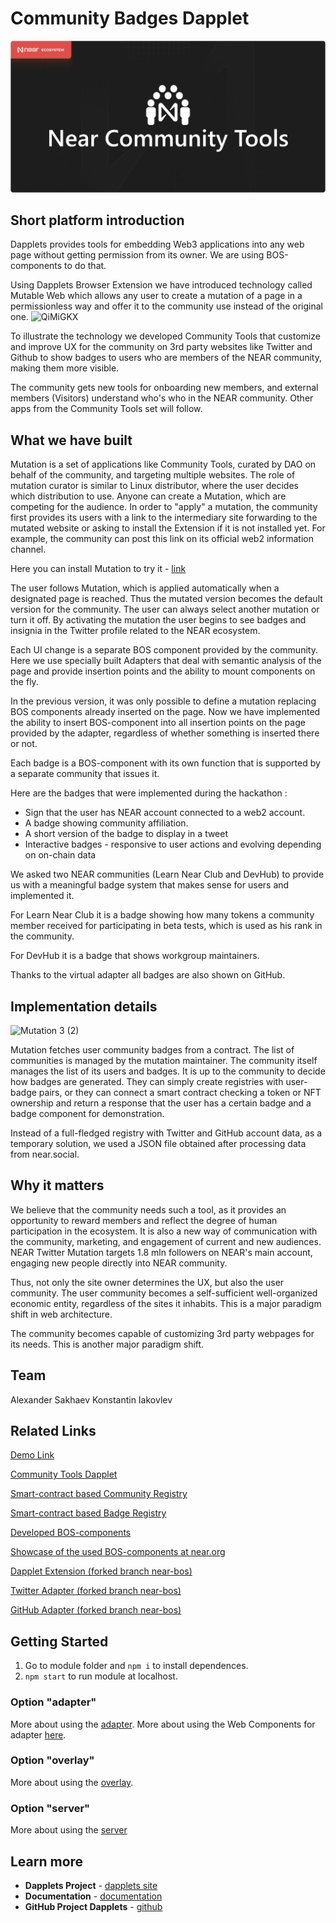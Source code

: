# Community Badges Dapplet

![image](https://github.com/dapplets/community-badges/blob/main/docs/readme-banner.jpg)


## Short platform introduction


Dapplets provides tools for embedding Web3 applications into any web page without getting permission from its owner. We are using BOS-components to do that. 

Using Dapplets Browser Extension we have introduced technology called Mutable Web which allows any user to create a mutation of a page in a permissionless way and offer it to the community use instead of the original one.
![QiMiGKX](https://github.com/dapplets/community-badges/assets/51093278/84db20c9-63a0-4fd4-a75a-b683e83f2da6)


To illustrate the technology we developed Community Tools that customize and improve UX for the community on 3rd party websites like Twitter and Github to show badges to users who are members of the NEAR community, making them more visible. 

The community gets new tools for onboarding new members, and external members (Visitors) understand who's who in the NEAR community.  Other apps from the Community Tools set will follow.

## What we have built

Mutation is a set of applications like Community Tools, curated by DAO on behalf of the community, and targeting multiple websites. 
The role of mutation curator is similar to Linux distributor, where the user decides which distribution to use. 
Anyone can create a Mutation, which are competing for the audience.
In order to "apply" a mutation, the community first provides its users with a link to the intermediary site forwarding to the mutated website or asking to install the Extension if it is not installed yet. 
For example, the community can post this link on its official web2 information channel.

Here you can install Mutation to try it - [link](https://augm.link/?t=https%3A%2F%2Ftwitter.com%2FMrConCreator&m=dapplets.sputnik-dao.near%2Fcommunity&d=community-badges)

The user follows Mutation, which is applied automatically when a designated page is reached. Thus the mutated version becomes the default version for the community. The user can always select another mutation or turn it off. 
By activating the mutation the user begins to see badges and insignia in the Twitter profile related to the NEAR ecosystem.

Each UI change is a separate BOS component provided by the community. 
Here we use specially built Adapters that deal with semantic analysis of the page and provide insertion points and the ability to mount components on the fly. 

In the previous version, it was only possible to define a mutation replacing BOS components already inserted on the page. 
Now we have implemented the ability to insert BOS-component into all insertion points on the page provided by the adapter, regardless of whether something is inserted there or not.

Each badge is a BOS-component with its own function that is supported by a separate community that issues it.


Here are the badges that were implemented during the hackathon :

- Sign that the user has NEAR account connected to a web2 account.
- A badge showing community affiliation.
- A short version of the badge to display in a tweet
- Interactive badges - responsive to user actions  and evolving depending on on-chain data 

We asked two NEAR communities (Learn Near Club and DevHub) to provide us with a meaningful badge system that makes sense for users and implemented it.

For Learn Near Club it is a badge showing how many tokens a community member received for participating in beta tests, which is used as his rank in the community. 

For DevHub it is a badge that shows workgroup maintainers.

Thanks to the virtual adapter all badges are also shown on GitHub.

## Implementation details

![Mutation 3 (2)](https://github.com/dapplets/community-badges/assets/51093278/290cf1eb-7eea-4688-a9e7-31adc470dd9b)

Mutation fetches user community badges from a contract. 
The list of communities is managed by the mutation maintainer. 
The community itself manages the list of its users and badges.
It is up to the community to decide how badges are generated. 
They can simply create registries with user-badge pairs, or they can connect a smart contract checking a token or NFT ownership and return a response that the user has a certain badge and a badge component for demonstration.

Instead of a full-fledged registry with Twitter and GitHub account data, as a temporary solution, we used a JSON file obtained after processing data from near.social.

## Why it matters

We believe that the community needs such a tool, as it provides an opportunity to reward members and reflect the degree of human participation in the ecosystem. 
It is also a new way of communication with the community, marketing, and engagement of current and new audiences. 
NEAR Twitter Mutation targets 1.8 mln followers on NEAR's main account, engaging new people directly into NEAR community.

Thus, not only the site owner determines the UX, but also the user community. 
The user community becomes a self-sufficient well-organized economic entity, regardless of the sites it inhabits. 
This is a major paradigm shift in web architecture.

The community becomes capable of customizing 3rd party webpages for its needs. 
This is another major paradigm shift.


## Team
Alexander Sakhaev
Konstantin Iakovlev

## Related Links

[Demo Link](https://augm.link/?t=https%3A%2F%2Ftwitter.com%2FMrConCreator&m=dapplets.sputnik-dao.near%2Fcommunity&d=community-badges)

[Community Tools Dapplet](https://github.com/dapplets/community-badges/tree/main/dapplet)

[Smart-contract based Community Registry](https://github.com/dapplets/community-badges/blob/main/contract/community-registry/src/lib.rs)

[Smart-contract based Badge Registry](https://github.com/dapplets/community-badges/blob/main/contract/badge-registry/src/lib.rs)

[Developed BOS-components](https://github.com/dapplets/community-badges/tree/main/bos-components/mybadge.near)

[Showcase of the used BOS-components at near.org](https://near.org/mybadge.near/widget/Showcase)

[Dapplet Extension (forked branch near-bos)](https://github.com/dapplets/dapplet-extension/tree/near-bos)

[Twitter Adapter (forked branch near-bos)](https://github.com/dapplets/modules-monorepo/tree/near-bos/packages/adapters/twitter-bos-config)

[GitHub Adapter (forked branch near-bos)](https://github.com/dapplets/modules-monorepo/tree/near-bos/packages/adapters/github-bos-config)

## Getting Started

1.  Go to module folder and `npm i` to install dependences.
2.  `npm start` to run module at localhost.

### Option "adapter"

More about using the [adapter](https://docs.dapplets.org/docs/new-site-adapter).
More about using the Web Components for adapter [here](https://docs.dapplets.org/docs/web-components).

### Option "overlay"

More about using the [overlay](https://docs.dapplets.org/docs/overlay-login).

### Option "server"

More about using the [server](https://docs.dapplets.org/docs/server-connection)

## Learn more

- **Dapplets Project** - [dapplets site](https://dapplets.org/)
- **Documentation** - [documentation](https://docs.dapplets.org/docs/)
- **GitHub Project Dapplets** - [github](https://github.com/dapplets)
